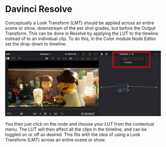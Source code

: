 # Davinci Resolve

Conceptually a Look Transform (LMT) should be applied across an entire scene or show, downstream of the per shot grades, but before the Output Transform. This can be done in Resolve by applying the LUT to the timeline instead of to an individual clip. To do this, in the Color module Node Editor set the drop-down to timeline.

![Resolve](img/Resolve1.jpg)

You then just click on the node and choose your LUT from the contextual menu. The LUT will then affect all the clips in the timeline, and can be toggled on or off as desired. This fits with the idea of using a Look Transform (LMT) across an entire scene or show.
